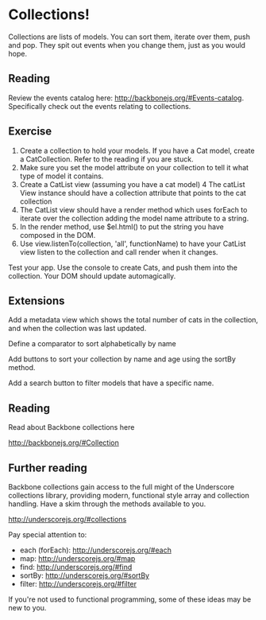 # Collections!

Collections are lists of models. You can sort them, iterate over them, push and pop. They spit out events when you change them, just as you would hope.


## Reading

Review the events catalog here: <http://backbonejs.org/#Events-catalog>. Specifically check out the events relating to collections.

## Exercise

1. Create a collection to hold your models. If you have a Cat model, create a CatCollection. Refer to the reading if you are stuck.
2. Make sure you set the model attribute on your collection to tell it what type of model it contains.
3. Create a CatList view (assuming you have a cat model)
4 The catList View instance should have a collection attribute that points to the cat collection
5. The CatList view should have a render method which uses forEach to iterate over the collection adding the model name attribute to a string.
6. In the render method, use $el.html() to put the string you have composed in the DOM.
7. Use view.listenTo(collection, 'all', functionName) to have your CatList view listen to the collection and call render when it changes.

Test your app. Use the console to create Cats, and push them into the collection. Your DOM should update automagically.


## Extensions

Add a metadata view which shows the total number of cats in the collection, and when the collection was last updated.

Define a comparator to sort alphabetically by name

Add buttons to sort your collection by name and age using the sortBy method.

Add a search button to filter models that have a specific name.


## Reading

Read about Backbone collections here

<http://backbonejs.org/#Collection>


## Further reading

Backbone collections gain access to the full might of the Underscore collections library, providing modern, functional style array and collection handling. Have a skim through the methods available to you.

<http://underscorejs.org/#collections>

Pay special attention to:

* each (forEach): <http://underscorejs.org/#each>
* map: <http://underscorejs.org/#map>
* find: <http://underscorejs.org/#find>
* sortBy: <http://underscorejs.org/#sortBy>
* filter: <http://underscorejs.org/#filter>

If you're not used to functional programming, some of these ideas may be new to you.
